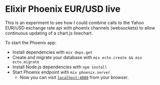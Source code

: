 # Elixir Phoenix EUR/USD live

This is an experiment to see how I could combine calls to the Yahoo EUR/USD exchange rate api with phoenix channels (websockets) to allow continuous updating of a chart.js linechart.

To start the Phoenix app:
  * Install dependencies with `mix deps.get`
  * Create and migrate your database with `mix ecto.create && mix ecto.migrate`
  * Install Node.js dependencies with `npm install`
  * Start Phoenix endpoint with `mix phoenix.server`
	* Now you can visit [`localhost:4000`](http://localhost:4000) from your browser.
